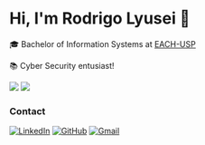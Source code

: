 # Hi, I'm Rodrigo Lyusei 👋

🎓 Bachelor of Information Systems at [EACH-USP](https://www.each.usp.br/)

📚 Cyber Security entusiast!

<div>
  <!-- general stats -->
  <a>
    <img src="https://github-readme-stats.vercel.app/api?username=rodrigolyusei&hide_title=true&hide=issues&show_icons=true&icon_color=00ffff&card_width=500&bg_color=000&border_color=30A3DC&title_color=00ffff&text_color=FFF"/>
  </a>

  <!-- most used languages -->
  <a>
    <img src="https://github-readme-stats-git-masterrstaa-rickstaa.vercel.app/api/top-langs/?username=rodrigolyusei&layout=compact&card_width=500&bg_color=000&border_color=30A3DC&title_color=00ffff&text_color=FFF"/>
  </a>
</div>

### Contact

[![LinkedIn](https://img.shields.io/badge/LinkedIn-000000?&logo=linkedin&logoColor=0077B5)](https://www.linkedin.com/in/rodrigolyusei/)
[![GitHub](https://img.shields.io/badge/GitHub-000000?&logo=github&logoColor=FFFFFF)](https://github.com/rodrigolyusei)
[![Gmail](https://img.shields.io/badge/rodrigo.lyusei@gmail.com-000000?&logo=gmail&logoColor=red)](mailto:rodrigo.lyusei@gmail.com)
